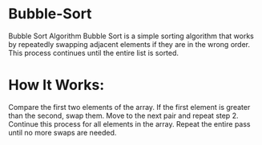 # Bubble-Sort
Bubble Sort Algorithm Bubble Sort is a simple sorting algorithm that works by repeatedly swapping adjacent elements if they are in the wrong order. This process continues until the entire list is sorted.

# How It Works:
Compare the first two elements of the array.
If the first element is greater than the second, swap them.
Move to the next pair and repeat step 2.
Continue this process for all elements in the array.
Repeat the entire pass until no more swaps are needed.
